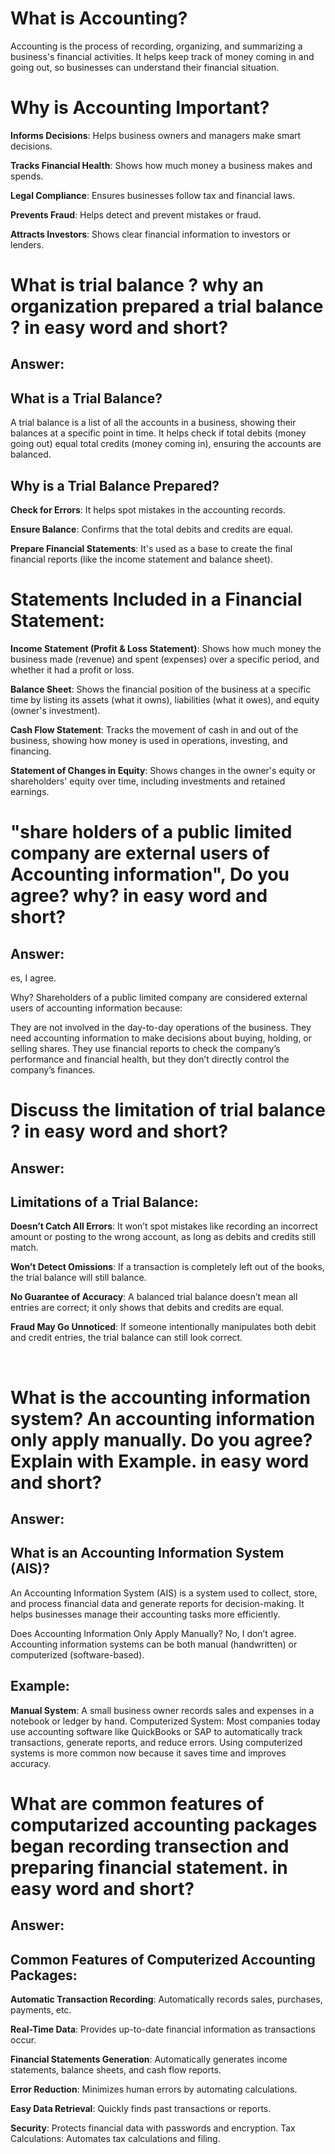 # What is Accounting?<br>


Accounting is the process of recording, organizing, and summarizing a business's financial activities. It helps keep track of money coming in and going out, so businesses can understand their financial situation.

# Why is Accounting Important?<br>


**Informs Decisions**: Helps business owners and managers make smart decisions.<br>

**Tracks Financial Health**: Shows how much money a business makes and spends.<br>

**Legal Compliance**: Ensures businesses follow tax and financial laws.<br>

**Prevents Fraud**: Helps detect and prevent mistakes or fraud.<br>

**Attracts Investors**: Shows clear financial information to investors or lenders.<br>


# What is trial balance ? why an organization prepared a trial balance ? in easy word and short?

## Answer: 

## What is a Trial Balance? <br>

A trial balance is a list of all the accounts in a business, showing their balances at a specific point in time. It helps check if total debits (money going out) equal total credits (money coming in), ensuring the accounts are balanced.

## Why is a Trial Balance Prepared? <br>

**Check for Errors**: It helps spot mistakes in the accounting records.<br>

**Ensure Balance**: Confirms that the total debits and credits are equal.<br>

**Prepare Financial Statements**: It's used as a base to create the final financial reports (like the income statement and balance sheet).

# Statements Included in a Financial Statement:

**Income Statement (Profit & Loss Statement)**: Shows how much money the business made (revenue) and spent (expenses) over a specific period, and whether it had a profit or loss.

**Balance Sheet**: Shows the financial position of the business at a specific time by listing its assets (what it owns), liabilities (what it owes), and equity (owner's investment).

**Cash Flow Statement**: Tracks the movement of cash in and out of the business, showing how money is used in operations, investing, and financing.

**Statement of Changes in Equity**: Shows changes in the owner's equity or shareholders' equity over time, including investments and retained earnings.<br>


# "share holders of a public limited company are external users  of Accounting information", Do you agree? why?   in easy word and short?

## Answer: 
es, I agree.

Why?
Shareholders of a public limited company are considered external users of accounting information because:

They are not involved in the day-to-day operations of the business.
They need accounting information to make decisions about buying, holding, or selling shares.
They use financial reports to check the company’s performance and financial health, but they don’t directly control the company’s finances.<br>

# Discuss the limitation of trial balance ? in easy word and short?

## Answer: <br>

## Limitations of a Trial Balance:

**Doesn’t Catch All Errors**: It won’t spot mistakes like recording an incorrect amount or posting to the wrong account, as long as debits and credits still match.

**Won’t Detect Omissions**: If a transaction is completely left out of the books, the trial balance will still balance.

**No Guarantee of Accuracy**: A balanced trial balance doesn’t mean all entries are correct; it only shows that debits and credits are equal.

**Fraud May Go Unnoticed**: If someone intentionally manipulates both debit and credit entries, the trial balance can still look correct.

<br>

# What is the accounting information system? An accounting information only apply manually. Do you agree? Explain with Example.  in easy word and short?

## Answer: <br>

## What is an Accounting Information System (AIS)?
An Accounting Information System (AIS) is a system used to collect, store, and process financial data and generate reports for decision-making. It helps businesses manage their accounting tasks more efficiently.

Does Accounting Information Only Apply Manually?
No, I don’t agree. Accounting information systems can be both manual (handwritten) or computerized (software-based).

## Example:


**Manual System**: A small business owner records sales and expenses in a notebook or ledger by hand.
Computerized System: Most companies today use accounting software like QuickBooks or SAP to automatically track transactions, generate reports, and reduce errors.
Using computerized systems is more common now because it saves time and improves accuracy.<br>

# What are common features of computarized accounting packages began recording transection and preparing financial statement.  in easy word and short?

## Answer: <br>

## Common Features of Computerized Accounting Packages:

**Automatic Transaction Recording**: Automatically records sales, purchases, payments, etc.

**Real-Time Data**: Provides up-to-date financial information as transactions occur.

**Financial Statements Generation**: Automatically generates income statements, balance sheets, and cash flow reports.

**Error Reduction**: Minimizes human errors by automating calculations.

**Easy Data Retrieval**: Quickly finds past transactions or reports.

**Security**: Protects financial data with passwords and encryption.
Tax Calculations: Automates tax calculations and filing.
